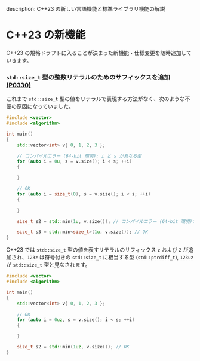 description: C++23 の新しい言語機能と標準ライブラリ機能の解説

# C++23 の新機能

C++23 の規格ドラフトに入ることが決まった新機能・仕様変更を随時追加していきます。

### `std::size_t` 型の整数リテラルのためのサフィックスを追加 [(P0330)](http://wg21.link/p0330)
これまで `std::size_t` 型の値をリテラルで表現する方法がなく、次のような不便の原因になっていました。

```C++
#include <vector>
#include <algorithm>

int main()
{
	std::vector<int> v{ 0, 1, 2, 3 };

	// コンパイルエラー (64-bit 環境): i と s が異なる型
	for (auto i = 0u, s = v.size(); i < s; ++i)
	{

	}

    // OK
    for (auto i = size_t(0), s = v.size(); i < s; ++i)
	{

	}

	size_t s2 = std::min(1u, v.size()); // コンパイルエラー (64-bit 環境): 引数の型が不一致

    size_t s3 = std::min<size_t>(1u, v.size()); // OK
}
```

C++23 では `std::size_t` 型の値を表すリテラルのサフィックス `z` および `Z` が追加され、`123z` は符号付きの `std::size_t` に相当する型 (`std::ptrdiff_­t`), `123uz` が `std::size_t` 型と見なされます。 

```C++
#include <vector>
#include <algorithm>

int main()
{
	std::vector<int> v{ 0, 1, 2, 3 };

	// OK
	for (auto i = 0uz, s = v.size(); i < s; ++i)
	{

	}

	size_t s2 = std::min(1uz, v.size()); // OK
}
```


